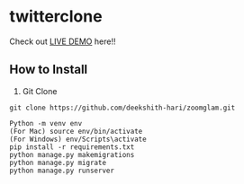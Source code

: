 # twitterclone
Check out [LIVE DEMO](https://zoomglam-backend-production.herokuapp.com/) here!!
## How to Install
1. Git Clone
```
git clone https://github.com/deekshith-hari/zoomglam.git
```
```
Python -m venv env
(For Mac) source env/bin/activate
(For Windows) env/Scripts\activate
pip install -r requirements.txt
python manage.py makemigrations
python manage.py migrate
python manage.py runserver
```